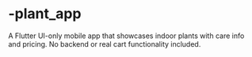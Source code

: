 # -plant_app
A Flutter UI-only mobile app that showcases indoor plants with care info and pricing. No backend or real cart functionality included.
